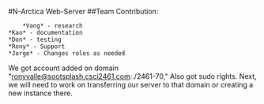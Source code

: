 #N-Arctica Web-Server
##Team Contribution:
     
        *Vang* - research
	*Kao* - documentation
	*Don* - testing
	*Rony* - Support
	*Jorge* - Changes roles as needed

We got account added on domain "ronyvalle@sootsplash.csci2461.com:./2461-70,"
Also got sudo rights. Next, we will need to work on transferring our server to that domain or creating a new instance there. 

